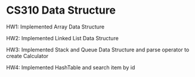# CS310 Data Structure

HW1: Implemented Array Data Structure

HW2: Implemented Linked List Data Structure

HW3: Implemented Stack and Queue Data Structure and parse operator to create Calculator

HW4: Implemented HashTable and search item by id 
